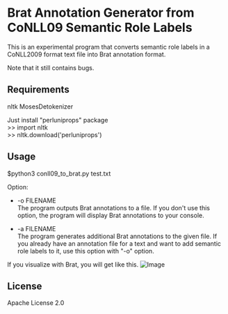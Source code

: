 # Brat Annotation Generator from CoNLL09 Semantic Role Labels
This is an experimental program that converts semantic role labels in a CoNLL2009 format text file into Brat annotation format.

Note that it still contains bugs.

## Requirements
nltk MosesDetokenizer

Just install "perluniprops" package  
\>\> import nltk  
\>\> nltk.download('perluniprops')


## Usage
$python3 conll09\_to\_brat.py test.txt

Option:

- -o FILENAME  
The program outputs Brat annotations to a file. If you don't use this option, the program will display Brat annotations to your console.

- -a FILENAME  
The program generates additional Brat annotations to the given file. If you already have an annotation file for a text and want to add semantic role labels to it, use this option with "-o" option.


If you visualize with Brat, you will get like this.
![Image](https://i.imgur.com/Tcc9o2R.png "Sample")

## License
Apache License 2.0

